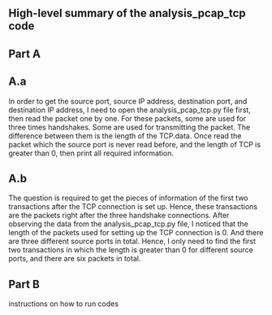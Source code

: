 ## High-level summary of the analysis_pcap_tcp code
## Part A
## A.a
In order to get the source port, source IP address, destination port, and destination IP address, I need to open the analysis_pcap_tcp.py file first, then read the packet one by one. For these packets, some are used for three times handshakes. Some are used for transmitting the packet. The difference between them is the length of the TCP.data. Once read the packet which the source port is never read before, and the length of TCP is greater than 0, then print all required information.
## A.b
The question is required to get the pieces of information of the first two transactions after the TCP connection is set up. Hence, these transactions are the packets right after the three handshake connections. After observing the data from the analysis_pcap_tcp.py file, I noticed that the length of the packets used for setting up the TCP connection is 0. And there are three different source ports in total. Hence, I only need to find the first two transactions in which the length is greater than 0 for different source ports, and there are six packets in total.
## Part B
instructions on how to run codes
